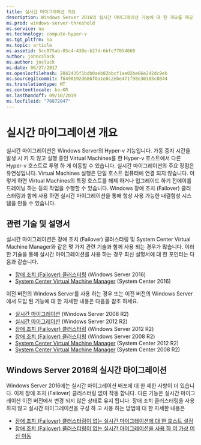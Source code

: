 ```yaml
---
title: 실시간 마이그레이션 개요
description: Windows Server 2016의 실시간 마이그레이션 기능에 대 한 개요를 제공 합니다.
ms.prod: windows-server-threshold
ms.service: na
ms.technology: compute-hyper-v
ms.tgt_pltfrm: na
ms.topic: article
ms.assetid: 5cc875ab-05c4-439e-b27d-6bfc77054660
author: johncslack
ms.author: joslack
ms.date: 06/27/2017
ms.openlocfilehash: 2842435f1bdb0aeb82bbcf1ae02be66e242dc9eb
ms.sourcegitcommit: f6490192d686f0a1e0c2ebe471f98e30105c0844
ms.translationtype: MT
ms.contentlocale: ko-KR
ms.lasthandoff: 09/10/2019
ms.locfileid: "70872047"
---
```

# <a name="live-migration-overview"></a>실시간 마이그레이션 개요

실시간 마이그레이션은 Windows Server의 Hyper-v 기능입니다.  가동 중지 시간을 발생 시 키 지 않고 실행 중인 Virtual Machines를 한 Hyper-v 호스트에서 다른 Hyper-v 호스트로 투명 하 게 이동할 수 있습니다.  실시간 마이그레이션의 주요 장점은 유연성입니다. Virtual Machines 실행은 단일 호스트 컴퓨터에 연결 되지 않습니다.  이렇게 하면 Virtual Machines의 특정 호스트를 해제 하거나 업그레이드 하기 전에이를 드레이닝 하는 등의 작업을 수행할 수 있습니다.  Windows 장애 조치 (Failover) 클러스터링과 함께 사용 하면 실시간 마이그레이션을 통해 항상 사용 가능한 내결함성 시스템을 만들 수 있습니다. 

## <a name="related-technologies-and-documentation"></a>관련 기술 및 설명서

실시간 마이그레이션은 장애 조치 (Failover) 클러스터링 및 System Center Virtual Machine Manager와 같은 몇 가지 관련 기술과 함께 사용 되는 경우가 많습니다.  이러한 기술을 통해 실시간 마이그레이션를 사용 하는 경우 최신 설명서에 대 한 포인터는 다음과 같습니다.
* [장애 조치 (Failover) 클러스터링](../../../failover-clustering/failover-clustering-overview.md) (Windows Server 2016) 
* [System Center Virtual Machine Manager](https://docs.microsoft.com/system-center/vmm/) (System Center 2016) 

이전 버전의 Windows Server를 사용 하는 경우 또는 이전 버전의 Windows Server에서 도입 된 기능에 대 한 자세한 내용은 다음을 참조 하세요. 
* [실시간 마이그레이션](https://technet.microsoft.com/library/ee815293(v=ws.10).aspx) (Windows Server 2008 R2)  
* [실시간 마이그레이션](https://technet.microsoft.com/library/hh831435(v=ws.11).aspx) (Windows Server 2012 R2) 
* [장애 조치 (Failover) 클러스터링](https://technet.microsoft.com/library/hh831579(v=ws.11).aspx) (Windows Server 2012 R2)
* [장애 조치 (Failover) 클러스터링](https://technet.microsoft.com/library/ff182338(v=ws.10).aspx) (Windows Server 2008 R2)
* [System Center Virtual Machine Manager](https://technet.microsoft.com/library/gg610610.aspx) (System Center 2012 R2)
* [System Center Virtual Machine Manager](https://technet.microsoft.com/library/cc917964.aspx) (System Center 2008 R2)

## <a name="live-migration-in-windows-server-2016"></a>Windows Server 2016의 실시간 마이그레이션

Windows Server 2016에는 실시간 마이그레이션 배포에 대 한 제한 사항이 더 있습니다.  이제 장애 조치 (Failover) 클러스터링 없이 작동 합니다.  다른 기능은 실시간 마이그레이션 이전 버전에서 변경 되지 않은 상태로 유지 됩니다.  장애 조치 클러스터링을 사용 하지 않고 실시간 마이그레이션을 구성 하 고 사용 하는 방법에 대 한 자세한 내용은 
* [장애 조치 (Failover) 클러스터링이 없는 실시간 마이그레이션에 대 한 호스트 설정](../deploy/set-up-hosts-for-live-migration-without-failover-clustering.md)
* [장애 조치 (Failover) 클러스터링이 없는 실시간 마이그레이션을 사용 하 여 가상 머신 이동](use-live-migration-without-failover-clustering-to-move-a-virtual-machine.md)